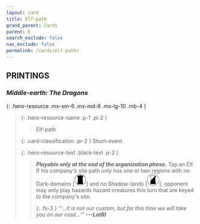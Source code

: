 ```yaml
---
layout: card
title: Elf-path
grand_parent: Cards
parent: E
search_exclude: false
nav_exclude: false
permalink: /cards/elf-path/
---
```


## PRINTINGS


### _Middle-earth: The Dragons_

{: .hero-resource .mx-sm-6 .mx-md-8 .mx-lg-10 .mb-4 }
> {: .hero-resource-name .p-1 .pl-2 }
> > <div class="card-mp"></div>
> > <div class="card-name">Elf-path</div>
>
> {: .card-classification .pr-2 }
> Short-event
>
> {: .hero-resource-text .black-text .p-2 }
> > ***Playable only at the end of the organization phase.*** Tap an Elf. If his company's site path only has one or two regions with no Dark-domains <nobr>[<img src="/assets/images/dark-domain.svg">]</nobr> and no Shadow-lands <nobr>[<img src="/assets/images/shadow-land.svg">]</nobr>, opponent may only play hazards hazard creatures this turn that are keyed to the company's site.   
> > 
> > {: .fs-3 } 
> > _“‘...It is not our custom, but for this time we will take you on our road...’”_ ***---&#65279;LotRI*** 
> 
